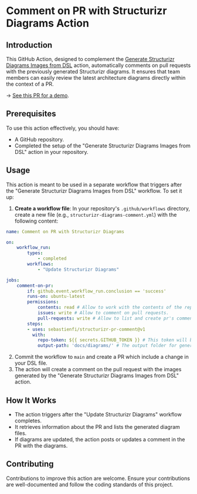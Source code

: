 # Comment on PR with Structurizr Diagrams Action

## Introduction

This GitHub Action, designed to complement the [Generate Structurizr Diagrams Images from DSL](https://github.com/marketplace/actions/generate-structurizr-diagrams-images-from-dsl) action, automatically comments on pull requests with the previously generated Structurizr diagrams. It ensures that team members can easily review the latest architecture diagrams directly within the context of a PR.

-> [See this PR for a demo](https://github.com/sebastienfi/structurizr-github-actions-demo/pull/2).

## Prerequisites

To use this action effectively, you should have:

- A GitHub repository.
- Completed the setup of the "Generate Structurizr Diagrams Images from DSL" action in your repository.
  
## Usage

This action is meant to be used in a separate workflow that triggers after the "Generate Structurizr Diagrams Images from DSL" workflow. To set it up:

1. **Create a workflow file**: In your repository's `.github/workflows` directory, create a new file (e.g., `structurizr-diagrams-comment.yml`) with the following content:

```yaml
name: Comment on PR with Structurizr Diagrams

on:
    workflow_run:
        types:
            - completed
        workflows:
            - "Update Structurizr Diagrams"

jobs:
    comment-on-pr:
        if: github.event.workflow_run.conclusion == 'success'
        runs-on: ubuntu-latest
        permissions:
            contents: read # Allow to work with the contents of the repository, including git pull.
            issues: write # Allow to comment on pull requests.
            pull-requests: write # Allow to list and create pr's comments.
        steps:
        - uses: sebastienfi/structurizr-pr-comment@v1
          with:
            repo-token: ${{ secrets.GITHUB_TOKEN }} # This token will be used by the action to perform git pull, pr read, pr comment, pr comment edit, pr comment reaction.
            output-path: 'docs/diagrams/' # The output folder for generated images.
```
2. Commit the workflow to `main` and create a PR which include a change in your DSL file.
3. The action will create a comment on the pull request with the images generated by the "Generate Structurizr Diagrams Images from DSL" action.


## How It Works

- The action triggers after the "Update Structurizr Diagrams" workflow completes.
- It retrieves information about the PR and lists the generated diagram files.
- If diagrams are updated, the action posts or updates a comment in the PR with the diagrams.

## Contributing

Contributions to improve this action are welcome. Ensure your contributions are well-documented and follow the coding standards of this project.

